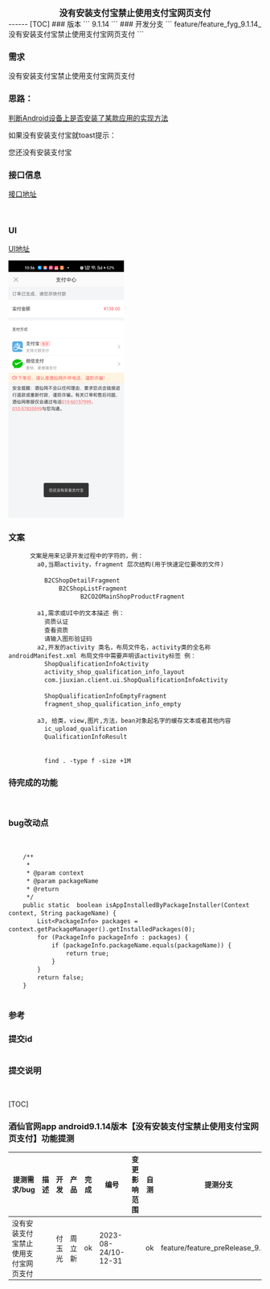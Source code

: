 
<center><big><b>没有安装支付宝禁止使用支付宝网页支付</b></big></center>
------
[TOC]
### 版本
```
9.1.14
```
### 开发分支
```
feature/feature_fyg_9.1.14_没有安装支付宝禁止使用支付宝网页支付
```

[]()
### 需求
没有安装支付宝禁止使用支付宝网页支付
### 思路：









[判断Android设备上是否安装了某款应用的实现方法](https://www.python100.com/html/70440.html)



如果没有安装支付宝就toast提示：

您还没有安装支付宝



### 接口信息
[接口地址]()
```


```
### UI
[UI地址](/Users/fuyuguang/Documents/付玉光Notes/酒仙网/酒仙页面/PaymentCenterActivity/)



<img src="没有安装支付宝禁止使用支付宝网页支付_task.assets/screen_2023-08-24-10-36-51_PaymentCenterActivity.png" alt="screen_2023-08-24-10-36-51_PaymentCenterActivity" style="zoom:50%;" />





### 文案
```
      文案是用来记录开发过程中的字符的，例：
        a0,当期activity，fragment 层次结构(用于快速定位要改的文件)

          B2CShopDetailFragment
              B2CShopListFragment
                    B2CO2OMainShopProductFragment

        a1,需求或UI中的文本描述 例：
          资质认证
          查看资质
          请输入图形验证码
        a2,开发的activity 类名，布局文件名，activity类的全名称androidManifest.xml 布局文件中需要声明该activity标签 例：
          ShopQualificationInfoActivity
          activity_shop_qualification_info_layout
          com.jiuxian.client.ui.ShopQualificationInfoActivity

          ShopQualificationInfoEmptyFragment
          fragment_shop_qualification_info_empty

        a3, 给类，view,图片,方法，bean对象起名字的缓存文本或者其他内容
          ic_upload_qualification
          QualificationInfoResult


          find . -type f -size +1M

```
### 待完成的功能
```


```
### bug改动点
```


    /**
     *
     * @param context
     * @param packageName
     * @return
     */
    public static  boolean isAppInstalledByPackageInstaller(Context context, String packageName) {
        List<PackageInfo> packages = context.getPackageManager().getInstalledPackages(0);
        for (PackageInfo packageInfo : packages) {
            if (packageInfo.packageName.equals(packageName)) {
                return true;
            }
        }
        return false;
    }


```
### 参考
### 提交id
```

```
### 提交说明
```


```

  []()
  []()
  []()
  []()




[TOC]






### 酒仙官网app android9.1.14版本【没有安装支付宝禁止使用支付宝网页支付】功能提测



| 提测需求/bug  |   描述          |  开发           |  产品                |       完成      |  编号            |  变更影响范围     |   自测    |  提测分支       |  提测时间         |
| ------------ |      ----      |       ----     |      ----            |      ----      |  ----            |   ------------  |   ----   |  ------       |  --------        |
|  没有安装支付宝禁止使用支付宝网页支付   |                |  付玉光       |   周立新    |       ok       | 2023-08-24/10-12-31  |                 |    ok    | feature/feature_preRelease_9.1.14 |  2023-08-24/10:35:07 |

